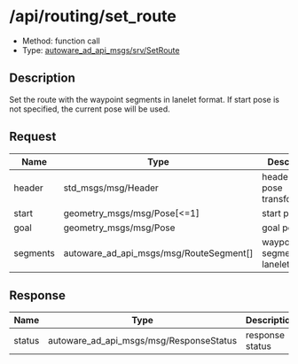 # /api/routing/set_route

- Method: function call
- Type: [autoware_ad_api_msgs/srv/SetRoute](../../../types/autoware_ad_api_msgs/srv/set_route.md)

## Description

Set the route with the waypoint segments in lanelet format. If start pose is not specified, the current pose will be used.

## Request

| Name     | Type                                    | Description                         |
| -------- | --------------------------------------- | ----------------------------------- |
| header   | std_msgs/msg/Header                     | header for pose transformation      |
| start    | geometry_msgs/msg/Pose[<=1]             | start pose                          |
| goal     | geometry_msgs/msg/Pose                  | goal pose                           |
| segments | autoware_ad_api_msgs/msg/RouteSegment[] | waypoint segments in lanelet format |

## Response

| Name   | Type                                    | Description     |
| ------ | --------------------------------------- | --------------- |
| status | autoware_ad_api_msgs/msg/ResponseStatus | response status |
